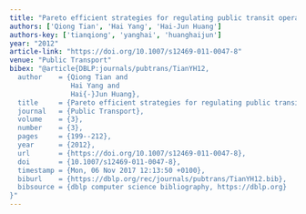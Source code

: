```yaml
---
title: "Pareto efficient strategies for regulating public transit operations"
authors: ['Qiong Tian', 'Hai Yang', 'Hai-Jun Huang']
authors-key: ['tianqiong', 'yanghai', 'huanghaijun']
year: "2012"
article-link: "https://doi.org/10.1007/s12469-011-0047-8"
venue: "Public Transport"
bibex: "@article{DBLP:journals/pubtrans/TianYH12,
  author    = {Qiong Tian and
               Hai Yang and
               Hai{-}Jun Huang},
  title     = {Pareto efficient strategies for regulating public transit operations},
  journal   = {Public Transport},
  volume    = {3},
  number    = {3},
  pages     = {199--212},
  year      = {2012},
  url       = {https://doi.org/10.1007/s12469-011-0047-8},
  doi       = {10.1007/s12469-011-0047-8},
  timestamp = {Mon, 06 Nov 2017 12:13:50 +0100},
  biburl    = {https://dblp.org/rec/journals/pubtrans/TianYH12.bib},
  bibsource = {dblp computer science bibliography, https://dblp.org}
}"
---
```


